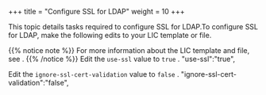 +++
title = "Configure SSL for LDAP"
weight = 10
+++

This topic details tasks required to configure SSL for LDAP.To configure SSL for LDAP, make the following edits to your LIC template or file. 


{{% notice note %}}
For more information about the LIC template and file, see . 
{{% /notice %}}
Edit the `use-ssl` value to `true` . 
    "use-ssl":"true",

Edit the `ignore-ssl-cert-validation` value to `false` . 
    "ignore-ssl-cert-validation":"false",

